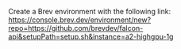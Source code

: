 Create a Brev environment with the following link:
https://console.brev.dev/environment/new?repo=https://github.com/brevdev/falcon-api&setupPath=setup.sh&instance=a2-highgpu-1g
